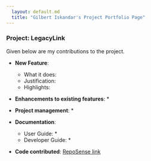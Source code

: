```yaml
---
  layout: default.md
  title: "Gilbert Iskandar's Project Portfolio Page"
---
```


### Project: LegacyLink

Given below are my contributions to the project.

* **New Feature**: 
    * What it does:
    * Justification:
    * Highlights:

* **Enhancements to existing features**:
    *

* **Project management**:
    *

* **Documentation**:
    * User Guide:
        * 
    * Developer Guide:
        * 

* **Code contributed**: [RepoSense link]()

